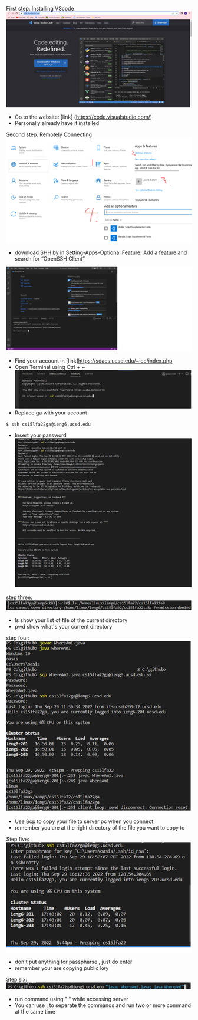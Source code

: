 First step:
Installing VScode
![Image](VScode.JPG)
* Go to the website: [link] (https://code.visualstudio.com/)
* Personally already have it installed

Second step: Remotely Connecting
![Image](DownSSH.png)
* download SHH by in Setting-Apps-Optional Feature; Add a feature and search for “OpenSSH Client”

![Image](step_2.png)
* Find your account in [link]https://sdacs.ucsd.edu/~icc/index.php
* Open Terminal using Ctrl + ~
![Image](ssh_type.png)
* Replace ga with your account
```
$ ssh cs15lfa22ga@ieng6.ucsd.edu
```
* Insert your password 
![Image](sshcoonect.png)

step three:
![Image](try.png)
* ls show your list of file of the current directory
* pwd show what's your current directory

step four:
![Image](SCP.png)
* Use Scp to copy your file to server pc when you connect
* remember you are at the right directory of the file you want to copy to

Step five:
![Image](Keu.png)
* don't put anything for passpharse , just do enter
* remember your are copying public key

Step six:
![Image](Optimizing.png)
* run command using " " while accessing server
* You can use ; to seperate the commands and  run two or more command at the same time